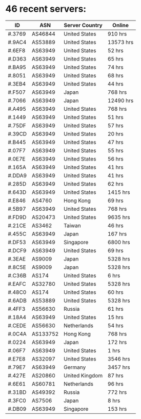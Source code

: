 # 46 recent servers:

| ID | ASN | Server Country | Online |
| ------ | ------ | ------ | ------ |
| #.3769 | AS46844 | United States | 910 hrs |
| #.9AC4 | AS53889 | United States | 13573 hrs |
| #.6EF8 | AS63949 | United States | 52 hrs |
| #.D363 | AS63949 | United States | 65 hrs |
| #.BA95 | AS63949 | United States | 74 hrs |
| #.8051 | AS63949 | United States | 68 hrs |
| #.3EB4 | AS63949 | United States | 44 hrs |
| #.F507 | AS63949 | Japan | 768 hrs |
| #.7066 | AS63949 | Japan | 12490 hrs |
| #.A495 | AS63949 | United States | 768 hrs |
| #.1449 | AS63949 | United States | 51 hrs |
| #.75DF | AS63949 | United States | 57 hrs |
| #.39CD | AS63949 | United States | 20 hrs |
| #.B445 | AS63949 | United States | 47 hrs |
| #.07F7 | AS63949 | United States | 55 hrs |
| #.0E7E | AS63949 | United States | 56 hrs |
| #.165A | AS63949 | United States | 41 hrs |
| #.DDA9 | AS63949 | United States | 41 hrs |
| #.285D | AS63949 | United States | 62 hrs |
| #.643D | AS63949 | United States | 1415 hrs |
| #.E846 | AS4760 | Hong Kong | 69 hrs |
| #.5B97 | AS63949 | United States | 768 hrs |
| #.FD9D | AS20473 | United States | 9635 hrs |
| #.21CE | AS3462 | Taiwan | 46 hrs |
| #.455C | AS63949 | Japan | 167 hrs |
| #.DF53 | AS63949 | Singapore | 6800 hrs |
| #.DCF9 | AS63949 | United States | 69 hrs |
| #.3EAE | AS9009 | Japan | 5328 hrs |
| #.8C5E | AS9009 | Japan | 5328 hrs |
| #.C36B | AS174 | United States | 6 hrs |
| #.EAFC | AS32780 | United States | 5328 hrs |
| #.48C0 | AS174 | United States | 60 hrs |
| #.6ADB | AS53889 | United States | 5328 hrs |
| #.4FF3 | AS56630 | Russia | 61 hrs |
| #.18A4 | AS63949 | United States | 15 hrs |
| #.CEDE | AS56630 | Netherlands | 54 hrs |
| #.0C4A | AS133752 | Hong Kong | 768 hrs |
| #.0224 | AS63949 | Japan | 172 hrs |
| #.06F7 | AS63949 | United States | 1 hrs |
| #.E7E8 | AS32097 | United States | 3546 hrs |
| #.79E7 | AS63949 | Germany | 3457 hrs |
| #.427E | AS20860 | United Kingdom | 87 hrs |
| #.6E61 | AS60781 | Netherlands | 96 hrs |
| #.31BD | AS49392 | Russia | 772 hrs |
| #.3FC0 | AS7506 | Japan | 8 hrs |
| #.DB09 | AS63949 | Singapore | 153 hrs |

